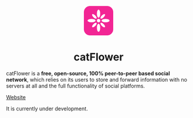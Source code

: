 <div align="center">
    <img src="https://raw.githubusercontent.com/bmartin042503/catflower/refs/heads/main/public/rectangular-logo.png" alt="catFlower logo" style="height: 80px;">
<h1>catFlower</h1>
</div>

catFlower is a **free, open-source, 100% peer-to-peer based social network**, which relies on its users to store and forward information with no servers at all and the full functionality of social platforms.

[Website](https://www.catflower.hu)

It is currently under development.


